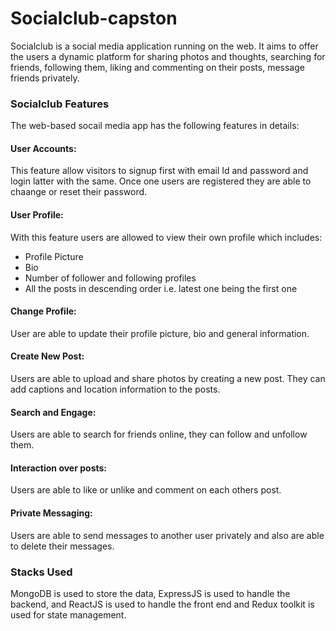 # Socialclub-capston

Socialclub is a social media application running on the web. It aims to offer the users a dynamic platform for sharing photos and thoughts, searching for friends, following them, liking and commenting on their posts, message friends privately.

### Socialclub Features

The web-based socail media app has the following features in details:

#### User Accounts:

This feature allow visitors to signup first with email Id and password and login latter with the same. Once one users are registered they are able to chaange or reset their password.

#### User Profile:

With this feature users are allowed to view their own profile which includes:

- Profile Picture
- Bio
- Number of follower and following profiles
- All the posts in descending order i.e. latest one being the first one

#### Change Profile:

User are able to update their profile picture, bio and general information.

#### Create New Post:

Users are able to upload and share photos by creating a new post. They can add captions and location information to the posts.

#### Search and Engage:

Users are able to search for friends online, they can follow and unfollow them.

#### Interaction over posts:

Users are able to like or unlike and comment on each others post.

#### Private Messaging:

Users are able to send messages to another user privately and also are able to delete their messages.

### Stacks Used

MongoDB is used to store the data, ExpressJS is used to handle the backend, and ReactJS is used to handle the front end and Redux toolkit is used for state management.
